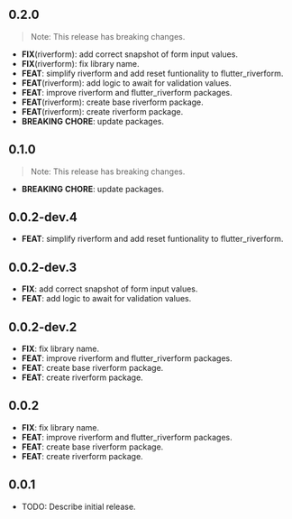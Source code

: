 ## 0.2.0

> Note: This release has breaking changes.

 - **FIX**(riverform): add correct snapshot of form input values.
 - **FIX**(riverform): fix library name.
 - **FEAT**: simplify riverform and add reset funtionality to flutter_riverform.
 - **FEAT**(riverform): add logic to await for validation values.
 - **FEAT**: improve riverform and flutter_riverform packages.
 - **FEAT**(riverform): create base riverform package.
 - **FEAT**(riverform): create riverform package.
 - **BREAKING** **CHORE**: update packages.

## 0.1.0

> Note: This release has breaking changes.

 - **BREAKING** **CHORE**: update packages.

## 0.0.2-dev.4

 - **FEAT**: simplify riverform and add reset funtionality to flutter_riverform.

## 0.0.2-dev.3

 - **FIX**: add correct snapshot of form input values.
 - **FEAT**: add logic to await for validation values.

## 0.0.2-dev.2

 - **FIX**: fix library name.
 - **FEAT**: improve riverform and flutter_riverform packages.
 - **FEAT**: create base riverform package.
 - **FEAT**: create riverform package.

## 0.0.2

 - **FIX**: fix library name.
 - **FEAT**: improve riverform and flutter_riverform packages.
 - **FEAT**: create base riverform package.
 - **FEAT**: create riverform package.

## 0.0.1

* TODO: Describe initial release.
